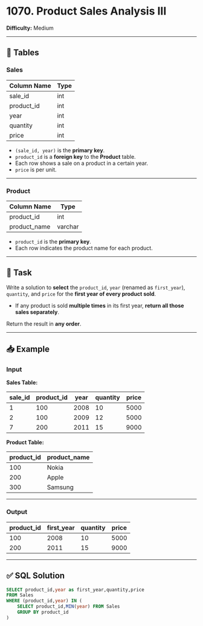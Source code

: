 # 1070. Product Sales Analysis III

**Difficulty:** Medium

---

## 🧾 Tables

### Sales

| Column Name | Type  |
|-------------|-------|
| sale_id     | int   |
| product_id  | int   |
| year        | int   |
| quantity    | int   |
| price       | int   |

- `(sale_id, year)` is the **primary key**.
- `product_id` is a **foreign key** to the **Product** table.
- Each row shows a sale on a product in a certain year.
- `price` is per unit.

---

### Product

| Column Name  | Type    |
|--------------|---------|
| product_id   | int     |
| product_name | varchar |

- `product_id` is the **primary key**.
- Each row indicates the product name for each product.

---

## 🎯 Task

Write a solution to **select** the `product_id`, `year` (renamed as `first_year`), `quantity`, and `price` for the **first year of every product sold**.

- If any product is sold **multiple times** in its first year, **return all those sales separately**.

Return the result in **any order**.

---

## 📥 Example

### Input

**Sales Table:**

| sale_id | product_id | year | quantity | price |
|---------|------------|------|----------|-------|
| 1       | 100        | 2008 | 10       | 5000  |
| 2       | 100        | 2009 | 12       | 5000  |
| 7       | 200        | 2011 | 15       | 9000  |

**Product Table:**

| product_id | product_name |
|------------|--------------|
| 100        | Nokia        |
| 200        | Apple        |
| 300        | Samsung      |

---

### Output

| product_id | first_year | quantity | price |
|------------|------------|----------|-------|
| 100        | 2008        | 10       | 5000  |
| 200        | 2011        | 15       | 9000  |

---

## ✅ SQL Solution

```sql
SELECT product_id,year as first_year,quantity,price 
FROM Sales
WHERE (product_id,year) IN (
    SELECT product_id,MIN(year) FROM Sales 
    GROUP BY product_id
)
```
